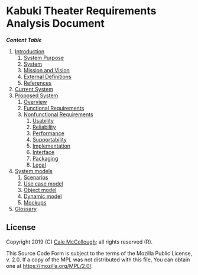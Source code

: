 # Kabuki Theater Requirements Analysis Document

***Content Table***

1. [Introduction](./introduction/readme.md)
   1. [System Purpose](./introduction/system_purpose.md)
   2. [System](./introduction/system_scope.md)
   3. [Mission and Vision](./introduction/mission_and_vision.md)
   4. [External Definitions](./introduction/external_definitions.md)
   5. [References](./introduction/references.md)
2. [Current System](./current_system/readme.md)
3. [Proposed System](./proposed_system/readme.md)
   1. [Overview](./proposed_system/overview.md)
   2. [Functional Requirements](./proposed_system/functional-requirements.md)
   3. [Nonfunctional Requirements](./proposed_system/nonfunctional_requirements/readme.md)
      1. [Usability](./proposed_system/nonfunctional_requirements/usability.md)
      2. [Reliability](./proposed_system/nonfunctional_requirements/reliability.md)
      3. [Performance](./proposed_system/nonfunctional_requirements/performance.md)
      4. [Supportability](./proposed_system/nonfunctional_requirements/supportability.md)
      5. [Implementation](./proposed_system/nonfunctional_requirements/implementation.md)
      6. [Interface](./proposed_system/nonfunctional_requirements/interface.md)
      7. [Packaging](./proposed_system/nonfunctional_requirements/packaging.md)
      8. [Legal](./proposed_system/nonfunctional_requirements/legal.md)
4. [System models](./system_models/readme.md)
   1. [Scenarios](./system_models/scenarios.md)
   2. [Use case model](./system_models/use_case_models.md)
   3. [Object model](./system_models/object_models.md)
   4. [Dynamic model](./system_models/dynamic_models.md)
   5. [Mockups](./system_models/mockups.md)
5. [Glossary](./glossary.md)

## License

Copyright 2019 (C) [Cale McCollough](https://calemccollough.github.io); all rights reserved (R).

This Source Code Form is subject to the terms of the Mozilla Public License, v. 2.0. If a copy of the MPL was not distributed with this file, You can obtain one at <https://mozilla.org/MPL/2.0/>.
